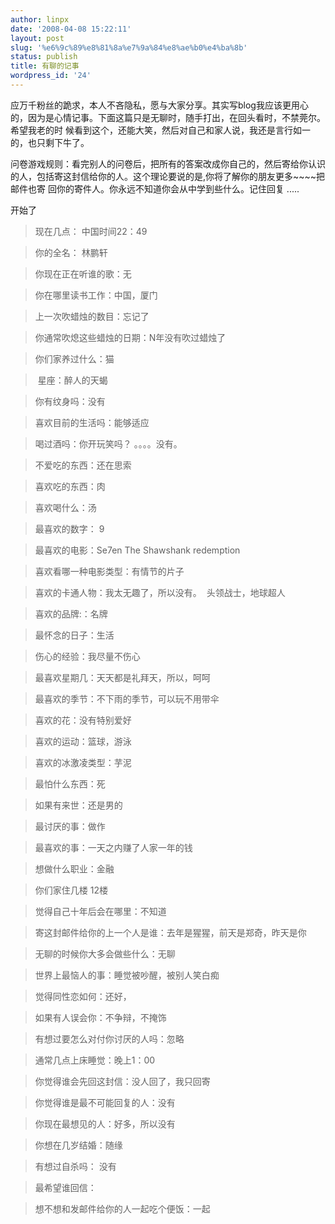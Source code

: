 ```yaml
---
author: linpx
date: '2008-04-08 15:22:11'
layout: post
slug: '%e6%9c%89%e8%81%8a%e7%9a%84%e8%ae%b0%e4%ba%8b'
status: publish
title: 有聊的记事
wordpress_id: '24'
---
```


应万千粉丝的跪求，本人不吝隐私，愿与大家分享。其实写blog我应该更用心的，因为是心情记事。下面这篇只是无聊时，随手打出，在回头看时，不禁莞尔。希望我老的时
候看到这个，还能大笑，然后对自己和家人说，我还是言行如一的，也只剩下牛了。


问卷游戏规则：看完别人的问卷后，把所有的答案改成你自己的，然后寄给你认识的人，包括寄这封信给你的人。这个理论要说的是,你将了解你的朋友更多~~~~把邮件也寄
回你的寄件人。你永远不知道你会从中学到些什么。记住回复 .....


开始了

> 现在几点： 中国时间22：49

> 你的全名： 林鹏轩

> 你现在正在听谁的歌：无

> 你在哪里读书工作：中国，厦门

>上一次吹蜡烛的数目：忘记了

> 你通常吹熄这些蜡烛的日期：N年没有吹过蜡烛了

> 你们家养过什么：猫

> 星座：醉人的天蝎

> 你有纹身吗：没有

> 喜欢目前的生活吗：能够适应

> 喝过酒吗：你开玩笑吗？ 。。。。没有。

> 不爱吃的东西：还在思索

> 喜欢吃的东西：肉

> 喜欢喝什么：汤

> 最喜欢的数字： 9

> 最喜欢的电影：Se7en The Shawshank redemption

>喜欢看哪一种电影类型：有情节的片子

> 喜欢的卡通人物：我太无趣了，所以没有。  头领战士，地球超人

> 喜欢的品牌:：名牌

> 最怀念的日子：生活

> 伤心的经验：我尽量不伤心

> 最喜欢星期几：天天都是礼拜天，所以，呵呵

> 最喜欢的季节：不下雨的季节，可以玩不用带伞

>喜欢的花：没有特别爱好

> 喜欢的运动：篮球，游泳

> 喜欢的冰激凌类型：芋泥

> 最怕什么东西：死

> 如果有来世：还是男的

> 最讨厌的事：做作

> 最喜欢的事：一天之内赚了人家一年的钱

> 想做什么职业：金融

> 你们家住几楼 12楼

> 觉得自己十年后会在哪里：不知道

>寄这封邮件给你的上一个人是谁：去年是猩猩，前天是郑奇，昨天是你

> 无聊的时候你大多会做些什么：无聊

> 世界上最恼人的事：睡觉被吵醒，被别人笑白痴

> 觉得同性恋如何：还好，

> 如果有人误会你：不争辩，不掩饰

> 有想过要怎么对付你讨厌的人吗：忽略

> 通常几点上床睡觉：晚上1：00

> 你觉得谁会先回这封信：没人回了，我只回寄

> 你觉得谁是最不可能回复的人：没有

> 你现在最想见的人：好多，所以没有

>你想在几岁结婚：随缘

> 有想过自杀吗： 没有

> 最希望谁回信：

> 想不想和发邮件给你的人一起吃个便饭：一起


